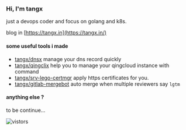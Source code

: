 ### Hi, I'm tangx

just a devops coder and focus on golang and k8s.

blog in [https://tangx.in](https://tangx.in/)

#### some useful tools i made

+ [tangx/dnsx](https://github.com/tangx/dnsx) manage your dns record quickly
+ [tangx/qingclix](https://github.com/tangx/qingclix) help you to manage your qingcloud instance with command
+ [tangx/srv-lego-certmgr](https://github.com/tangx/srv-lego-certmgr) apply https certificates for you.
+ [tangx/gitlab-mergebot](https://github.com/tangx/gitlab-mergebot) auto merge when multiple reviewers say `lgtm`

#### anything else ?

to be continue...

![vistors](https://visitor-badge.laobi.icu/badge?page_id=tangx)
